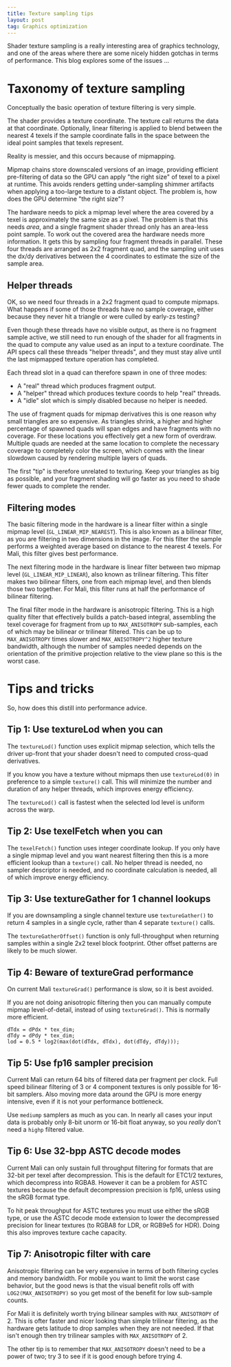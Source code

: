 ```yaml
---
title: Texture sampling tips
layout: post
tag: Graphics optimization
---
```


Shader texture sampling is a really interesting area of graphics technology,
and one of the areas where there are some nicely hidden gotchas in terms of
performance. This blog explores some of the issues ...

Taxonomy of texture sampling
============================

Conceptually the basic operation of texture filtering is very simple.

The shader provides a texture coordinate. The texture call returns the data at
that coordinate. Optionally, linear filtering is applied to blend between the
nearest 4 texels if the sample coordinate falls in the space between the ideal
point samples that texels represent.

Reality is messier, and this occurs because of mipmapping.

Mipmap chains store downscaled versions of an image, providing efficient
pre-filtering of data so the GPU can apply "the right size" of texel to a pixel
at runtime. This avoids renders getting under-sampling shimmer artifacts when
applying a too-large texture to a distant object. The problem is, how does the
GPU determine "the right size"?

The hardware needs to pick a mipmap level where the area covered by a texel is
approximately the same size as a pixel. The problem is that this needs _area_,
and a single fragment shader thread only has an area-less point sample. To work
out the covered area the hardware needs more information. It gets this by
sampling four fragment threads in parallel. These four threads are arranged as
2x2 fragment quad, and the sampling unit uses the dx/dy derivatives between the
4 coordinates to estimate the size of the sample area.

Helper threads
--------------

OK, so we need four threads in a 2x2 fragment quad to compute mipmaps. What
happens if some of those threads have no sample coverage, either because they
never hit a triangle or were culled by early-zs testing?

Even though these threads have no visible output, as there is no fragment
sample active, we still need to run enough of the shader for all fragments in
the quad to compute any value used as an input to a texture coordinate. The API
specs call these threads "helper threads", and they must stay alive until the
last mipmapped texture operation has completed.

Each thread slot in a quad can therefore spawn in one of three modes:

* A "real" thread which produces fragment output.
* A "helper" thread which produces texture coords to help "real" threads.
* A "idle" slot which is simply disabled because no helper is needed.

The use of fragment quads for mipmap derivatives this is one reason why small
triangles are so expensive. As triangles shrink, a higher and higher percentage
of spawned quads will span edges and have fragments with no coverage. For these
locations you effectively get a new form of overdraw. Multiple quads are needed
at the same location to complete the necessary coverage to completely color the
screen, which comes with the linear slowdown caused by rendering multiple
layers of quads.

The first "tip" is therefore unrelated to texturing. Keep your triangles as big
as possible, and your fragment shading will go faster as you need to shade
fewer quads to complete the render.

Filtering modes
---------------

The basic filtering mode in the hardware is a linear filter within a single
mipmap level (`GL_LINEAR_MIP_NEAREST`). This is also known as a bilinear
filter, as you are filtering in two dimensions in the image. For this filter
the sample performs a weighted average based on distance to the nearest 4
texels. For Mali, this filter gives best performance.

The next filtering mode in the hardware is linear filter between two
mipmap level (`GL_LINEAR_MIP_LINEAR`), also known as trilinear filtering. This
filter makes two bilinear filters, one from each mipmap level, and then blends
those two together. For Mali, this filter runs at half the performance of
bilinear filtering.

The final filter mode in the hardware is anisotropic filtering. This is a
high quality filter that effectively builds a patch-based integral, assembling
the texel coverage for fragment from up to `MAX_ANISOTROPY` sub-samples, each
of which may be bilinear or trilinear filtered. This can be up to
`MAX_ANISOTROPY` times slower and `MAX_ANISOTROPY^2` higher texture bandwidth,
although the number of samples needed depends on the orientation of the
primitive projection relative to the view plane so this is the worst case.

Tips and tricks
===============

So, how does this distill into performance advice.

Tip 1: Use textureLod when you can
----------------------------------

The `textureLod()` function uses explicit mipmap selection, which tells the
driver up-front that your shader doesn't need to computed cross-quad
derivatives.

If you know you have a texture without mipmaps then use `textureLod(0)` in
preference to a simple `texture()` call. This will minimize the number and
duration of any helper threads, which improves energy efficiency.

The `textureLod()` call is fastest when the selected lod level is uniform
across the warp.

Tip 2: Use texelFetch when you can
----------------------------------

The `texelFetch()` function uses integer coordinate lookup. If you only have a
single mipmap level and you want nearest filtering then this is a more
efficient lookup than a `texture()` call. No helper thread is needed, no
sampler descriptor is needed, and no coordinate calculation is needed, all of
which improve energy efficiency.

Tip 3: Use textureGather for 1 channel lookups
----------------------------------------------

If you are downsampling a single channel texture use `textureGather()` to
return 4 samples in a single cycle, rather than 4 separate `texture()` calls.

The `textureGatherOffset()` function is only full-throughput when returning
samples within a single 2x2 texel block footprint. Other offset patterns are
likely to be much slower.

Tip 4: Beware of textureGrad performance
----------------------------------------

On current Mali `textureGrad()` performance is slow, so it is best avoided.

If you are not doing anisotropic filtering then you can manually compute mipmap
level-of-detail, instead of using `textureGrad()`. This is normally more
efficient.

```
dTdx = dPdx * tex_dim;
dTdy = dPdy * tex_dim;
lod = 0.5 * log2(max(dot(dTdx, dTdx), dot(dTdy, dTdy)));
```

Tip 5: Use fp16 sampler precision
---------------------------------

Current Mali can return 64 bits of filtered data per fragment per clock. Full
speed bilinear filtering of 3 or 4 component textures is only possible for
16-bit samplers. Also moving more data around the GPU is more energy intensive,
even if it is not your performance bottleneck.

Use `mediump` samplers as much as you can. In nearly all cases your input data
is probably only 8-bit unorm or 16-bit float anyway, so you _really_ don't need
a `highp` filtered value.

Tip 6: Use 32-bpp ASTC decode modes
-----------------------------------

Current Mali can only sustain full throughput filtering for formats that are
32-bit per texel after decompression. This is the default for ETC1/2 textures,
which decompress into RGBA8. However it can be a problem for ASTC textures
because the default decompression precision is fp16, unless using the sRGB
format type.

To hit peak throughput for ASTC textures you must use either the sRGB type, or
use the ASTC decode mode extension to lower the decompressed precision for
linear textures (to RGBA8 for LDR, or RGB9e5 for HDR). Doing this also improves
texture cache capacity.

Tip 7: Anisotropic filter with care
-----------------------------------

Anisotropic filtering can be very expensive in terms of both filtering cycles
and memory bandwidth. For mobile you want to limit the worst case behavior, but
the good news is that the visual benefit rolls off with `LOG2(MAX_ANISOTROPY)`
so you get most of the benefit for low sub-sample counts.

For Mali it is definitely worth trying bilinear samples with `MAX_ANISOTROPY`
of 2. This is ofter faster and nicer looking than simple trilinear filtering,
as the hardware gets latitude to drop samples when they are not needed. If that
isn't enough then try trilinear samples with `MAX_ANISOTROPY` of 2.

The other tip is to remember that `MAX_ANISOTROPY` doesn't need to be a power
of two; try 3 to see if it is good enough before trying 4.
